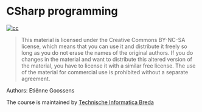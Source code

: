 <div id="licence" markdown="1">

# CSharp programming

[![cc](http://i.creativecommons.org/l/by-nc-sa/2.0/88x31.png?right)](http://creativecommons.org/licenses/by-nc-sa/2.0/)
> This material is licensed under the Creative Commons BY-NC-SA license, which means that you can use it and distribute it freely so long as you do not erase the names of the original authors. If you do changes in the material and want to distribute this altered version of the material, you have to license it with a similar free license. The use of the material for commercial use is prohibited without a separate agreement.

Authors: Etiënne Goossens

The course is maintained by [Technische Informatica Breda](http://www.avans.nl/opleidingen/opleidingzoeker/technische-informatica-breda-voltijd-bachelor/introductie)

</div>
